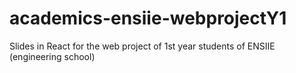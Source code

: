 # academics-ensiie-webprojectY1
Slides in React for the web project of 1st year students of ENSIIE (engineering school) 
